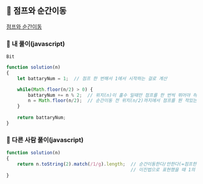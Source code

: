 ## 📝 점프와 순간이동

[점프와 순간이동](https://programmers.co.kr/learn/courses/30/lessons/12980)

### 📍 내 풀이(javascript)
`Bit`

```javascript
function solution(n)
{
    let battaryNum = 1;  // 점프 한 번해서 1에서 시작하는 걸로 계산

    while(Math.floor(n/2) > 0) {
        battaryNum += n % 2;  // 위치(n)이 홀수 일때만 점프를 한 번씩 뛰어야 하기 때문에 나머지를 더해줌
        n = Math.floor(n/2);  // 순간이동 전 위치(n/2)까지에서 점프를 뛴 적있는지 확인
    }
    
    return battaryNum;
}

```

### 📍 다른 사람 풀이(javascript)
```javascript
function solution(n)
{
    return n.toString(2).match(/1/g).length;  // 순간이동한다/안한다(=점프한다)라는 두가지 경우의 수 밖에 없기 때문에 이진법으로 변환이 가능        
                                              // 이진법으로 표현했을 때 1의 개수와 점프를 뛴 횟수가 동일 
}
```
